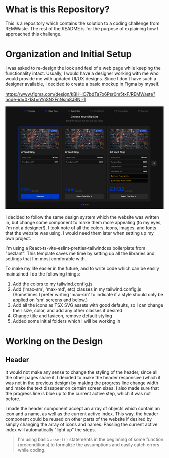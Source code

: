 # What is this Repository?

This is a repository which contains the solution to a coding challenge from REMWaste. The rest of the README is for the purpose of explaining how I approached this challenge.

# Organization and Initial Setup
I was asked to re-design the look and feel of a web page while keeping the functionality intact. Usually, I would have a designer working with me who would provide me with updated UI/UX designs. Since I don't have such a designer available, I decided to create a basic mockup in Figma by myself.

https://www.figma.com/design/kBHHO7bdTa7o6Psr0m5txF/REMWaste?node-id=0-1&t=nYqSN2FnNsm8JBNl-1

![My Re-Design](image.png)

I decided to follow the same design system which the website was written in, but change some component to make them more appealing (to my eyes, I'm not a designer!). I took note of all the colors, icons, images, and fonts that the website was using. I would need them later when setting up my own project.

I'm using a React-ts-vite-eslint-prettier-tailwindcss boilerplate from "bezlant". This template saves me time by setting up all the libraries and settings that I'm most comforable with. 

To make my life easier in the future, and to write code which can be easily maintained I do the following things:
1. Add the colors to my tailwind.config.js
2. Add ('max-sm', 'max-md', etc) classes in my tailwind.config.js (Sometimes I prefer writing 'max-sm' to indicate if a style should only be applied on 'sm' screens and below.)
3. Add all the icons as TSX SVG assets with good defaults, so I can change their size, color, and add any other classes if desired
4. Change title and favicon, remove default styling
5. Added some initial folders which I will be working in

# Working on the Design
## Header
It would not make any sense to change the styling of the header, since all the other pages share it. I decided to make the header responsive (which it was not in the previous design) by making the progress line change width and make the text dissapear on certain screen sizes. I also made sure that the progress line is blue up to the current active step, which it was not before. 

I made the header component accept an array of objects which contain an icon and a name, as well as the current active index. This way, the header component could be reused on other parts of the website if desired by simply changing the array of icons and names. Passing the current active index will automatically "light up" the steps.

> I'm using basic `assert()` statements in the beginning of some function (preconditions) to formalize the assumptions and easily catch errors while coding.

